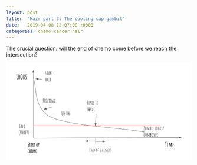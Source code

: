```yaml
---
layout: post
title:  "Hair part 3: The cooling cap gambit"
date:   2019-04-08 12:07:00 +0000
categories: chemo cancer hair
---
```

The crucial question: will the end of chemo come before we reach the intersection?

![cooling cap gambit](/assets/cooling-cap.png)

